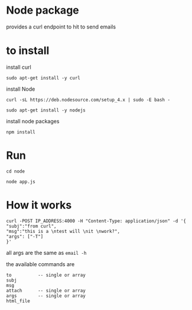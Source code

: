 # Node package

provides a curl endpoint to hit to send emails

# to install

install curl

`sudo apt-get install -y curl`

install Node

`curl -sL https://deb.nodesource.com/setup_4.x | sudo -E bash -`

`sudo apt-get install -y nodejs`

install node packages

`npm install`

# Run

`cd node`

`node app.js`

# How it works

    curl -POST IP_ADDRESS:4000 -H "Content-Type: application/json" -d '{
    "subj":"from curl",
    "msg":"this is a \ntest will \nit \nwork?",
    "args": ["-T"]
    }'

all args are the same as `email -h`

the available commands are

    to          -- single or array
    subj
    msg
    attach      -- single or array
    args        -- single or array
    html_file
